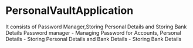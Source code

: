 # PersonalVaultApplication
It consists of Password Manager,Storing Personal Details and Storing Bank Details
Password manager - Managing Password for Accounts,
Personal Details - Storing Personal Details and
Bank Details - Storing Bank Details
